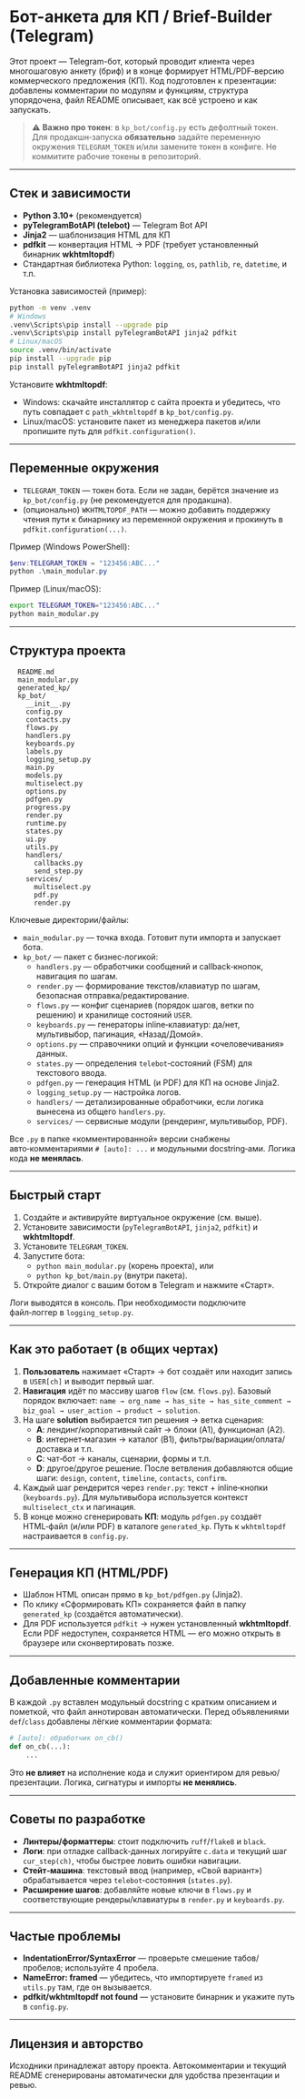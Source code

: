 # Бот-анкета для КП / Brief-Builder (Telegram)

Этот проект — Telegram-бот, который проводит клиента через многошаговую анкету (бриф) и в конце формирует HTML/PDF‑версию коммерческого предложения (КП). Код подготовлен к презентации: добавлены комментарии по модулям и функциям, структура упорядочена, файл README описывает, как всё устроено и как запускать.

> ⚠️ **Важно про токен**: в `kp_bot/config.py` есть дефолтный токен. Для продакшн‑запуска **обязательно** задайте переменную окружения `TELEGRAM_TOKEN` и/или замените токен в конфиге. Не коммитите рабочие токены в репозиторий.

---

## Стек и зависимости

- **Python 3.10+** (рекомендуется)
- **pyTelegramBotAPI (telebot)** — Telegram Bot API
- **Jinja2** — шаблонизация HTML для КП
- **pdfkit** — конвертация HTML → PDF (требует установленный бинарник **wkhtmltopdf**)
- Стандартная библиотека Python: `logging`, `os`, `pathlib`, `re`, `datetime`, и т.п.

Установка зависимостей (пример):

```bash
python -m venv .venv
# Windows
.venv\Scripts\pip install --upgrade pip
.venv\Scripts\pip install pyTelegramBotAPI jinja2 pdfkit
# Linux/macOS
source .venv/bin/activate
pip install --upgrade pip
pip install pyTelegramBotAPI jinja2 pdfkit
```

Установите **wkhtmltopdf**:
- Windows: скачайте инсталлятор с сайта проекта и убедитесь, что путь совпадает с `path_wkhtmltopdf` в `kp_bot/config.py`.
- Linux/macOS: установите пакет из менеджера пакетов и/или пропишите путь для `pdfkit.configuration()`.

---

## Переменные окружения

- `TELEGRAM_TOKEN` — токен бота. Если не задан, берётся значение из `kp_bot/config.py` (не рекомендуется для продакшна).
- (опционально) `WKHTMLTOPDF_PATH` — можно добавить поддержку чтения пути к бинарнику из переменной окружения и прокинуть в `pdfkit.configuration(...)`.

Пример (Windows PowerShell):

```powershell
$env:TELEGRAM_TOKEN = "123456:ABC..."
python .\main_modular.py
```

Пример (Linux/macOS):

```bash
export TELEGRAM_TOKEN="123456:ABC..."
python main_modular.py
```

---

## Структура проекта

```
  README.md
  main_modular.py
  generated_kp/
  kp_bot/
    __init__.py
    config.py
    contacts.py
    flows.py
    handlers.py
    keyboards.py
    labels.py
    logging_setup.py
    main.py
    models.py
    multiselect.py
    options.py
    pdfgen.py
    progress.py
    render.py
    runtime.py
    states.py
    ui.py
    utils.py
    handlers/
      callbacks.py
      send_step.py
    services/
      multiselect.py
      pdf.py
      render.py
```

Ключевые директории/файлы:
- `main_modular.py` — точка входа. Готовит пути импорта и запускает бота.
- `kp_bot/` — пакет с бизнес‑логикой:
  - `handlers.py` — обработчики сообщений и callback‑кнопок, навигация по шагам.
  - `render.py` — формирование текстов/клавиатур по шагам, безопасная отправка/редактирование.
  - `flows.py` — конфиг сценариев (порядок шагов, ветки по решению) и хранилище состояний `USER`.
  - `keyboards.py` — генераторы inline‑клавиатур: да/нет, мультивыбор, пагинация, «Назад/Домой».
  - `options.py` — справочники опций и функции «очеловечивания» данных.
  - `states.py` — определения `telebot`‑состояний (FSM) для текстового ввода.
  - `pdfgen.py` — генерация HTML (и PDF) для КП на основе Jinja2.
  - `logging_setup.py` — настройка логов.
  - `handlers/` — детализированные обработчики, если логика вынесена из общего `handlers.py`.
  - `services/` — сервисные модули (рендеринг, мультивыбор, PDF).

Все `.py` в папке «комментированной» версии снабжены авто‑комментариями `# [auto]: ...` и модульными docstring‑ами. Логика кода **не менялась**.

---

## Быстрый старт

1. Создайте и активируйте виртуальное окружение (см. выше).
2. Установите зависимости (`pyTelegramBotAPI`, `jinja2`, `pdfkit`) и **wkhtmltopdf**.
3. Установите `TELEGRAM_TOKEN`.
4. Запустите бота:
   - `python main_modular.py` (корень проекта), или
   - `python kp_bot/main.py` (внутри пакета).
5. Откройте диалог с вашим ботом в Telegram и нажмите «Старт».

Логи выводятся в консоль. При необходимости подключите файл‑логгер в `logging_setup.py`.

---

## Как это работает (в общих чертах)

1. **Пользователь** нажимает «Старт» → бот создаёт или находит запись в `USER[ch]` и выводит первый шаг.
2. **Навигация** идёт по массиву шагов `flow` (см. `flows.py`). Базовый порядок включает:
   `name → org_name → has_site → has_site_comment → biz_goal → user_action → product → solution`.
3. На шаге **solution** выбирается тип решения → ветка сценария:
   - **A**: лендинг/корпоративный сайт → блоки (A1), функционал (A2).
   - **B**: интернет‑магазин → каталог (B1), фильтры/вариации/оплата/доставка и т.п.
   - **C**: чат‑бот → каналы, сценарии, формы и т.п.
   - **D**: другое/другое решение.
   После ветвления добавляются общие шаги: `design`, `content`, `timeline`, `contacts`, `confirm`.
4. Каждый шаг рендерится через `render.py`: текст + inline‑кнопки (`keyboards.py`). Для мультивыбора используется контекст `multiselect_ctx` и пагинация.
5. В конце можно сгенерировать **КП**: модуль `pdfgen.py` создаёт HTML‑файл (и/или PDF) в каталоге `generated_kp`. Путь к `wkhtmltopdf` настраивается в `config.py`.

---

## Генерация КП (HTML/PDF)

- Шаблон HTML описан прямо в `kp_bot/pdfgen.py` (Jinja2).
- По клику «Сформировать КП» сохраняется файл в папку `generated_kp` (создаётся автоматически).
- Для PDF используется `pdfkit` → нужен установленный **wkhtmltopdf**. Если PDF недоступен, сохраняется HTML — его можно открыть в браузере или сконвертировать позже.

---

## Добавленные комментарии

В каждой `.py` вставлен модульный docstring с кратким описанием и пометкой, что файл аннотирован автоматически. Перед объявлениями `def`/`class` добавлены лёгкие комментарии формата:

```python
# [auto]: обработчик on_cb() 
def on_cb(...):
    ...
```

Это **не влияет** на исполнение кода и служит ориентиром для ревью/презентации. Логика, сигнатуры и импорты **не менялись**.

---

## Советы по разработке

- **Линтеры/форматтеры**: стоит подключить `ruff`/`flake8` и `black`.
- **Логи**: при отладке callback‑данных логируйте `c.data` и текущий шаг `cur_step(ch)`, чтобы быстрее ловить ошибки навигации.
- **Стейт‑машина**: текстовый ввод (например, «Свой вариант») обрабатывается через `telebot`‑состояния (`states.py`).
- **Расширение шагов**: добавляйте новые ключи в `flows.py` и соответствующие рендеры/клавиатуры в `render.py` и `keyboards.py`.

---

## Частые проблемы

- **IndentationError/SyntaxError** — проверьте смешение табов/пробелов; используйте 4 пробела.
- **NameError: framed** — убедитесь, что импортируете `framed` из `utils.py` там, где он вызывается.
- **pdfkit/wkhtmltopdf not found** — установите бинарник и укажите путь в `config.py`.

---

## Лицензия и авторство

Исходники принадлежат автору проекта. Автокомментарии и текущий README сгенерированы автоматически для удобства презентации и ревью.
